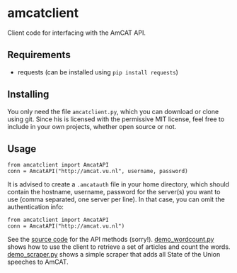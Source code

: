 amcatclient
===========

Client code for interfacing with the AmCAT API. 

Requirements
------------

- requests (can be installed using `pip install requests`)

Installing
----------

You only need the file `amcatclient.py`, which you can download or clone using git. 
Since his is licensed with the permissive MIT license, feel free to include in your own projects, whether open source or not.

Usage
-----

```
from amcatclient import AmcatAPI
conn = AmcatAPI("http://amcat.vu.nl", username, password)
```

It is advised to create a `.amcatauth` file in your home directory, which should contain the hostname, username, password for the server(s) you want to use (comma separated, one server per line). In that case, you can omit the authentication info:


```
from amcatclient import AmcatAPI
conn = AmcatAPI("http://amcat.vu.nl")
```

See the [source code](amcatclient.py) for the API methods (sorry!). [demo_wordcount.py](demo_wordcount.py) shows how to use the client to retrieve a set of articles and count the words. [demo_scraper.py](demo_scraper.py) shows a simple scraper that adds all State of the Union speeches to AmCAT. 

